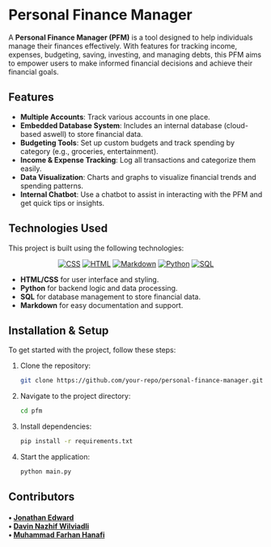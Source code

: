 # Personal Finance Manager

A **Personal Finance Manager (PFM)** is a tool designed to help individuals manage their finances effectively. With features for tracking income, expenses, budgeting, saving, investing, and managing debts, this PFM aims to empower users to make informed financial decisions and achieve their financial goals.

## Features

- **Multiple Accounts**: Track various accounts in one place.
- **Embedded Database System**: Includes an internal database (cloud-based aswell) to store financial data.
- **Budgeting Tools**: Set up custom budgets and track spending by category (e.g., groceries, entertainment).
- **Income & Expense Tracking**: Log all transactions and categorize them easily.
- **Data Visualization**: Charts and graphs to visualize financial trends and spending patterns.
- **Internal Chatbot**: Use a chatbot to assist in interacting with the PFM and get quick tips or insights.

## Technologies Used

This project is built using the following technologies:

<p align="center">
    <a href="https://github.com/search?q=user%3ADenverCoder1+language%3Acss">
        <img alt="CSS" src="https://img.shields.io/badge/CSS-1572B6.svg?logo=css3&logoColor=white"></a>
    <a href="https://github.com/search?q=user%3ADenverCoder1+language%3Ahtml">
        <img alt="HTML" src="https://img.shields.io/badge/HTML-E34F26.svg?logo=html5&logoColor=white"></a>
    <a href="https://github.com/search?q=user%3ADenverCoder1+language%3Amarkdown">
        <img alt="Markdown" src="https://img.shields.io/badge/Markdown-000000.svg?logo=markdown&logoColor=white"></a>
    <a href="https://github.com/search?q=user%3ADenverCoder1+language%3Apython">
        <img alt="Python" src="https://img.shields.io/badge/Python-14354C.svg?logo=python&logoColor=white"></a>
    <a href="https://github.com/search?q=user%3ADenverCoder1+language%3Asql">
        <img alt="SQL" src="https://custom-icon-badges.demolab.com/badge/SQL-025E8C.svg?logo=database&logoColor=white"></a>
</p>

- **HTML/CSS** for user interface and styling.
- **Python** for backend logic and data processing.
- **SQL** for database management to store financial data.
- **Markdown** for easy documentation and support.

## Installation & Setup

To get started with the project, follow these steps:

1. Clone the repository:
    ```bash
    git clone https://github.com/your-repo/personal-finance-manager.git
    ```
2. Navigate to the project directory:
    ```bash
    cd pfm
    ```
3. Install dependencies:
    ```bash
    pip install -r requirements.txt
    ```
4. Start the application:
    ```bash
    python main.py
    ```
    
## Contributors

<h4>
• <a href="https://github.com/AtlasCJr">Jonathan Edward</a><br/>
• <a href="https://github.com/PinZapPin">Davin Nazhif Wilviadli</a><br/>
• <a href="https://github.com/farhanhanafi">Muhammad Farhan Hanafi</a><br/>
</h4>